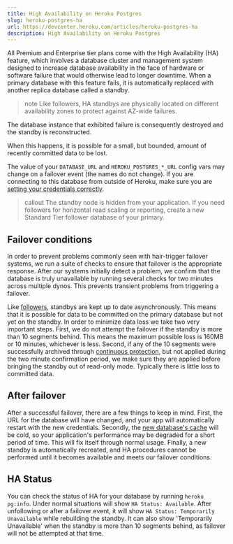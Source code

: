 ```yaml
---
title: High Availability on Heroku Postgres
slug: heroku-postgres-ha
url: https://devcenter.heroku.com/articles/heroku-postgres-ha
description: High Availability on Heroku Postgres
---
```


All Premium and Enterprise tier plans come with the High Availability (HA) feature, which involves a database cluster and management system designed to increase database availability in the face of hardware or software failure that would otherwise lead to longer downtime. When a primary database with this feature fails, it is automatically replaced with another replica database called a standby. 

>note
>Like followers, HA standbys are physically located on different availability zones to protect against AZ-wide failures.

The database instance that exhibited failure is consequently destroyed and the standby is reconstructed.

When this happens, it is possible for a small, but bounded, amount of recently committed data to be lost.

The value of your `DATABASE_URL` and `HEROKU_POSTGRES_*_URL` config vars may change on a failover event (the names do not change). If you are connecting to this database from outside of Heroku, make sure you are [setting your credentials correctly](https://devcenter.heroku.com/articles/connecting-to-heroku-postgres-databases-from-outside-of-heroku#credentials).

>callout
>The standby node is hidden from your application. If you need followers for horizontal read scaling or reporting, create a new Standard Tier follower database of your primary.

## Failover conditions

In order to prevent problems commonly seen with hair-trigger failover systems, we run a suite of checks to ensure that failover is the appropriate response. After our systems initially detect a problem, we confirm that the database is truly unavailable by running several checks for two minutes across multiple dynos. This prevents transient problems from triggering a failover.

Like [followers](heroku-postgres-follower-databases), standbys are kept up to date asynchronously. This means that it is possible for data to be committed on the primary database but not yet on the standby. In order to minimize data loss we take two very important steps.
First, we do not attempt the failover if the standby is more than 10 segments behind. This means the maximum possible loss is 160MB or 10 minutes, whichever is less.
Second, if any of the 10 segments were successfully archived through [continuous protection](heroku-postgres-data-safety-and-continuous-protection), but not applied during the two minute confirmation period, we make sure they are applied before bringing the standby out of read-only mode.
Typically there is little loss to committed data.

## After failover

After a successful failover, there are a few things to keep in mind. First, the URL for the database will have changed, and your app will automatically restart with the new credentials. Secondly, the [new database's cache](understanding-postgres-data-caching) will be cold, so your application's performance may be degraded for a short period of time. This will fix itself through normal usage. Finally, a new standby is automatically recreated, and HA procedures cannot be performed until it becomes available and meets our failover conditions.

## HA Status

You can check the status of HA for your database by running `heroku pg:info`. Under normal situations will show `HA Status: Available`. After unfollowing or after a failover event, it will show `HA Status: Temporarily Unavailable` while rebuilding the standby. It can also show 'Temporarily Unavailable' when the standby is more than 10 segments behind, as failover will not be attempted at that time.